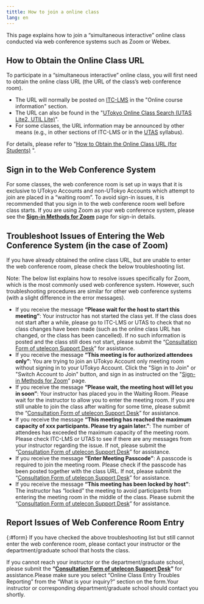 ```yaml
--- 
tittle: How to join a online class
lang: en
---
```


This page explains how to join a “simultaneous interactive” online class conducted via web conference systems such as Zoom or Webex. 

## How to Obtain the Online Class URL
To participate in a “simultaneous interactive” online class, you will first need to obtain the online class URL (the URL of the class’s web conference room).
 
* The URL will normally be posted on [ITC-LMS](https://itc-lms.ecc.u-tokyo.ac.jp/) in the "Online course information" section.
* The URL can also be found in the "[UTokyo Online Class Search (UTAS Lite2, UTIL Lite)](https://utelecon-directory.adm.u-tokyo.ac.jp/)".
* For some classes, the URL information may be announced by other means (e.g., in other sections of  ITC-LMS or in the [UTAS](https://utas.adm.u-tokyo.ac.jp/campusweb/campusportal.do) syllabus).

For details, please refer to "[How to Obtain the Online Class URL (for Students)](/en/oc/url.md) ".


## Sign in to the Web Conference System

For some classes, the web conference room is set up in ways that it is exclusive to UTokyo Accounts and non-UTokyo Accounts which attempt to join are placed in a “waiting room”. 
To avoid sign-in issues, it is recommended that you sign in to the web conference room well before class starts. 
If you are using Zoom as your web conference system, please see the **[Sign-in Methods for Zoom](/en/zoom/zoom_signin)** page for sign-in details.

## Troubleshoot Issues of Entering the Web Conference System (in the case of Zoom)
If you have already obtained the online class URL, but are unable to enter the web conference room, please check the below troubleshooting list.

Note: The below list explains how to resolve issues specifically for Zoom, which is the most commonly used web conference system. However, such troubleshooting procedures are similar for other web conference systems (with a slight difference in the error messages). 

- If you receive the message **“Please wait for the host to start this meeting”**: Your instructor has not started the class yet. If the class does not start after a while, please go to ITC-LMS or UTAS to check that no class changes have been made (such as the online class URL has changed, or the class has been cancelled). If no such information is posted and the class still does not start, please submit the “[Consultation Form of utelecon Support Desk](#form)” for assistance.
- If you receive the message **“This meeting is for authorized attendees only”**: You are trying to join an UTokyo Account only meeting room without signing in to your UTokyo Account. Click the "Sign in to Join" or "Switch Account to Join" button, and sign in as instructed on the "[Sign-in Methods for Zoom](/en/zoom/zoom_signin)" page.
- If you receive the message **“Please wait, the meeting host will let you in soon”**: Your instructor has placed you in the Waiting Room. Please wait for the instructor to allow you to enter the meeting room. If you are still unable to join the class after waiting for some time, please submit the “[Consultation Form of utelecon Support Desk](#form)” for assistance.
- If you receive the message **“This meeting has reached the maximum capacity of xxx participants. Please try again later.”**: The number of attendees has exceeded the maximum capacity of the meeting room. Please check ITC-LMS or UTAS to see if there are any messages from your instructor regarding the issue. If not, please submit the “[Consultation Form of utelecon Support Desk](#form)” for assistance.
- If you receive the message **“Enter Meeting Passcode”**: A passcode is required to join the meeting room. Please check if the passcode has been posted together with the class URL. If not, please submit the “[Consultation Form of utelecon Support Desk](#form)” for assistance.
- If you receive the message **“This meeting has been locked by host”**: The instructor has “locked” the meeting to avoid participants from entering the meeting room in the middle of the class. Please submit the “[Consultation Form of utelecon Support Desk](#form)” for assistance.


## Report Issues of Web Conference Room Entry
{:#form}
If you have checked the above troubleshooting list but still cannot enter the web conference room, please contact your instructor or the department/graduate school that hosts the class. 

If you cannot reach your instructor or the department/graduate school, please submit the **“[Consultation Form of utelecon Support Desk](https://forms.gle/qHXyJ7W6e3YBUkW97)”** for assistance.Please make sure you select “Online Class Entry Troubles Reporting” from the “What is your inquiry?” section on the form.Your instructor or corresponding department/graduate school should contact you shortly.






